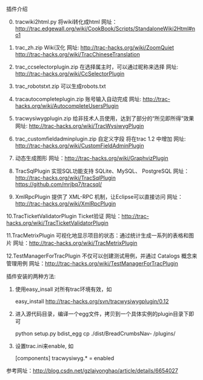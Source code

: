 插件介绍

0. tracwiki2html.py 将wiki转化成html
   网址：http://trac.edgewall.org/wiki/CookBook/Scripts/StandaloneWiki2Html#no1

1. trac_zh.zip  Wiki汉化
   网址: http://trac-hacks.org/wiki/ZoomQuiet
         http://trac-hacks.org/wiki/TracChineseTranslation

2. trac_ccselectorplugin.zip 在选择属主时，可以通过昵称来选择
   网址: http://trac-hacks.org/wiki/CcSelectorPlugin

3. trac_robotstxt.zip 可以生成robots.txt

4. tracautocompleteplugin.zip 账号输入自动完成
   网址: http://trac-hacks.org/wiki/AutocompleteUsersPlugin

5. tracwysiwygplugin.zip 给非技术人员使用，达到了部分的“所见即所得”效果
   网址: http://trac-hacks.org/wiki/TracWysiwygPlugin

6. trac_customfieldadminplugin.zip 自定义字段
   将在trac 1.2 中增加
   网址: http://trac-hacks.org/wiki/CustomFieldAdminPlugin

7. 动态生成图形
   网址：http://trac-hacks.org/wiki/GraphvizPlugin

8. TracSqlPlugin 实现SQL功能支持 SQLite、MySQL、 PostgreSQL 
   网址：http://trac-hacks.org/wiki/TracSqlPlugin
         https://github.com/mrjbq7/tracsql/

9. XmlRpcPlugin 提供了 XML-RPC 机制，让Eclipse可以直接访问
   网址：http://trac-hacks.org/wiki/XmlRpcPlugin

10.TracTicketValidatorPlugin Ticket验证
   网址：http://trac-hacks.org/wiki/TracTicketValidatorPlugin

11.TracMetrixPlugin 可视化地显示项目的状态：通过统计生成一系列的表格和图片
   网址：http://trac-hacks.org/wiki/TracMetrixPlugin

12.TestManagerForTracPlugin 不仅可以创建测试用例，并通过 Catalogs 概念来管理用例
   网址：http://trac-hacks.org/wiki/TestManagerForTracPlugin


插件安装的两种方法:

1. 使用easy_insall 对所有trac环境有效，如

   easy_install http://trac-hacks.org/svn/tracwysiwygplugin/0.12

2. 进入源代码目录，编译一个egg文件，拷贝到一个具体实例的plugin目录下即可

   python setup.py bdist_egg
   cp ./dist/BreadCrumbsNav-<version> <path-to-trac-env>/plugins/

3. 设置trac.ini来enable, 如

	[components]
	tracwysiwyg.* = enabled

参考网址：http://blog.csdn.net/gzlaiyonghao/article/details/6654027

